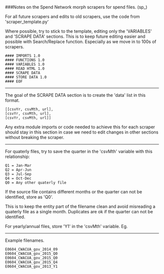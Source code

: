 
###Notes on the Spend Network morph scrapers for spend files. (sp_)

For all future scrapers and edits to old scrapers, use the code from 'scraper_template.py'

Where possible, try to stick to the template, editing only the 'VARIABLES' and 'SCRAPE DATA' sections.
This is to keep future editing easier and possible with Search/Replace function.
Especially as we move in to 100s of scrapers.


```
#### IMPORTS 1.0
#### FUNCTIONS 1.0
#### VARIABLES 1.0
#### READ HTML 1.0
#### SCRAPE DATA
#### STORE DATA 1.0
#### EOF
```


---

The goal of the SCRAPE DATA section is to create the 'data' list in this format.

```
[[csvYr, csvMth, url],
[csvYr, csvMth, url],
[csvYr, csvMth, url]]
```

Any extra module imports or code needed to achieve this for each scraper should stay in this section in case we need to edit changes in other sections without breaking the scraper.

---

For quaterly files, try to save the quarter in the 'csvMth' variable with this relationship:

```
Q1 = Jan-Mar
Q2 = Apr-Jun
Q3 = Jul-Sep
Q4 = Oct-Dec
Q0 = Any other quaterly file
```

If the source file contains different months or the quarter can not be identified, store as 'Q0'.

This is to keep the entity part of the filename clean and avoid misreading a quaterly file as a single month.
Duplicates are ok if the quarter can not be identified.

For yearly/annual files, store 'Y1' in the 'csvMth' variable. Eg.

---

Example filenames.
```
E0604_CWACUA_gov_2014_09
E0604_CWACUA_gov_2015_Q0
E0604_CWACUA_gov_2015_Q0
E0604_CWACUA_gov_2015_Q4
E0604_CWACUA_gov_2013_Y1
```
